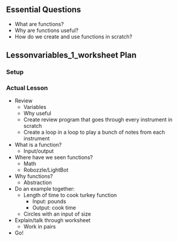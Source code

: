 ## Essential Questions

- What are functions?
- Why are functions useful?
- How do we create and use functions in scratch?

## Lessonvariables_1_worksheet Plan

### Setup

### Actual Lesson

- Review
    - Variables
    - Why useful
    - Create review program that goes through every instrument in scratch
    - Create a loop in a loop to play a bunch of notes from each instrument
- What is a function?
    - Input/output
- Where have we seen functions?
    - Math
    - Robozzle/LightBot
- Why functions?
    - Abstraction
- Do an example together:
    - Length of time to cook turkey function
        - Input: pounds
        - Output: cook time
    - Circles with an input of size
- Explain/talk through worksheet
    - Work in pairs
- Go!